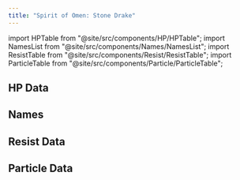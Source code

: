 ```yaml
---
title: "Spirit of Omen: Stone Drake"
---
```


import HPTable from "@site/src/components/HP/HPTable";
import NamesList from "@site/src/components/Names/NamesList";
import ResistTable from "@site/src/components/Resist/ResistTable";
import ParticleTable from "@site/src/components/Particle/ParticleTable";

## HP Data

<HPTable item_key="spiritofomenstonedrake" data_src="enemy" />

## Names

<NamesList item_key="spiritofomenstonedrake" data_src="enemy" />

## Resist Data

<ResistTable item_key="spiritofomenstonedrake" data_src="enemy" />

## Particle Data

<ParticleTable item_key="spiritofomenstonedrake" data_src="enemy" />